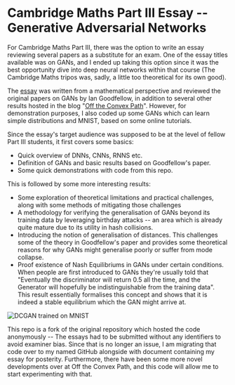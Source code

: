 # Cambridge Maths Part III Essay -- Generative Adversarial Networks
For Cambridge Maths Part III, there was the option to write an essay reviewing several papers as a substitute for an exam. One of the essay titles available was on GANs, and I ended up taking this option since it was the best opportunity dive into deep neural networks within that course (The Cambridge Maths tripos was, sadly, a little too theoretical for its own good).

The [essay](https://github.com/charliexchen/GANEssay/blob/master/GAN%20Essay/GANEssay.pdf) was written from a mathematical perspective and reviewed the original papers on GANs by Ian Goodfellow, in addition to several other results hosted in the blog "[Off the Convex Path](https://www.offconvex.org/)".
However, for demonstration purposes, I also coded up some GANs which can learn simple distributions and MNIST, based on some online tutorials. 

Since the essay's target audience was supposed to be at the level of fellow Part III students, it first covers some basics:
 * Quick overview of DNNs, CNNs, RNNS etc.
 * Definition of GANs and basic results based on Goodfellow's paper.
 * Some quick demonstrations with code from this repo.

This is followed by some more interesting results:
 * Some exploration of theoretical limitations and practical challenges, along with some methods of mitigating those challenges
 * A methodology for verifying the generalisation of GANs beyond its training data by leveraging birthday attacks -- an area which is already quite mature due to its utility in hash collisions.
 * Introducing the notion of generalisation of distances. This challenges some of the theory in Goodfellow's paper and provides some theoretical reasons for why GANs might generalise poorly or suffer from mode collapse.
 * Proof existence of Nash Equilibriums in GANs under certain conditions. When people are first introduced to GANs they're usually told that "Eventually the discriminator will return 0.5 all the time, and the Generator will hopefully be indistinguishable from the training data". This result essentially formalises this concept and shows that it is indeed a stable equilibrium which the GAN might arrive at.


![DCGAN trained on MNIST](https://github.com/charliexchen/GANEssay/blob/master/GAN%20Essay/MNIST.png?raw=true)

This repo is a fork of the original repository which hosted the code anonymously -- The essays had to be submitted without any identifiers to avoid examiner bias. 
Since that is no longer an issue, I am migrating that code over to my named GitHub alongside with document containing my essay for posterity. Furthermore, there have been some more novel developments over at Off the Convex Path, and this code will allow me to start experimenting with that.

